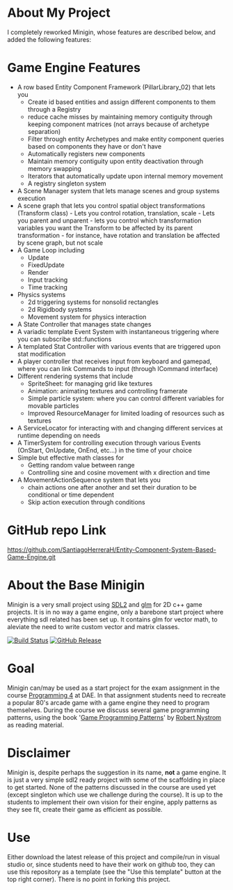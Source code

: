 
# About My Project

I completely reworked Minigin, whose features are described below, and added the following features:

# Game Engine Features


- A row based Entity Component Framework (PillarLibrary_02) that lets you
	- Create id based entities and assign different components to them through a Registry
	- reduce cache misses by maintaining memory contiguity through keeping component matrices (not arrays because of archetype separation)
	- Filter through entity Archetypes and make entity component queries based on components they have or don't have
	- Automatically registers new components
	- Maintain memory contiguity upon entity deactivation through memory swapping
	- Iterators that automatically update upon internal memory movement
	- A registry singleton system
- A Scene Manager system that lets manage scenes and group systems execution
- A scene graph that lets you control spatial object transformations (Transform class)
		- Lets you control rotation, translation, scale
		- Lets you parent and unparent 
		- lets you control which transformation variables you want the Transform to be affected by its parent transformation
			- for instance, have rotation and translation be affected by scene graph, but not scale
- A Game Loop including
	- Update
	- FixedUpdate
	- Render
	- Input tracking
	- Time tracking
- Physics systems
	- 2d triggering systems for nonsolid rectangles
	- 2d Rigidbody systems
	- Movement system for physics interaction
- A State Controller that manages state changes
- A variadic template Event System with instantaneous triggering where you can subscribe std::functions
- A templated Stat Controller with various events that are triggered upon stat modification
- A player controller that receives input from keyboard and gamepad, where you can link Commands to input (through ICommand interface)
- Different rendering systems that include
	- SpriteSheet: for managing grid like textures
	- Animation: animating textures and controlling framerate
	- Simple particle system: where you can control different variables for movable particles
	- Improved ResourceManager for limited loading of resources such as textures
- A ServiceLocator for interacting with and changing different services at runtime depending on needs
- A TimerSystem for controlling execution through various Events (OnStart, OnUpdate, OnEnd, etc...) in the time of your choice
- Simple but effective math classes for 
	- Getting random value between range
	- Controlling sine and cosine movement with x direction and time
- A MovementActionSequence system that lets you
	- chain actions one after another and set their duration to be conditional or time dependent
	- Skip action execution through conditions



# GitHub repo Link

https://github.com/SantiagoHerreraH/Entity-Component-System-Based-Game-Engine.git

# About the Base Minigin

Minigin is a very small project using [SDL2](https://www.libsdl.org/) and [glm](https://github.com/g-truc/glm) for 2D c++ game projects. It is in no way a game engine, only a barebone start project where everything sdl related has been set up. It contains glm for vector math, to aleviate the need to write custom vector and matrix classes.

[![Build Status](https://github.com/avadae/minigin/actions/workflows/msbuild.yml/badge.svg)](https://github.com/avadae/msbuild/actions)
[![GitHub Release](https://img.shields.io/github/v/release/avadae/minigin?logo=github&sort=semver)](https://github.com/avadae/minigin/releases/latest)

# Goal

Minigin can/may be used as a start project for the exam assignment in the course [Programming 4](https://youtu.be/j96Oh6vzhmg) at DAE. In that assignment students need to recreate a popular 80's arcade game with a game engine they need to program themselves. During the course we discuss several game programming patterns, using the book '[Game Programming Patterns](https://gameprogrammingpatterns.com/)' by [Robert Nystrom](https://github.com/munificent) as reading material. 

# Disclaimer

Minigin is, despite perhaps the suggestion in its name, **not** a game engine. It is just a very simple sdl2 ready project with some of the scaffolding in place to get started. None of the patterns discussed in the course are used yet (except singleton which use we challenge during the course). It is up to the students to implement their own vision for their engine, apply patterns as they see fit, create their game as efficient as possible.

# Use

Either download the latest release of this project and compile/run in visual studio or, since students need to have their work on github too, they can use this repository as a template (see the "Use this template" button at the top right corner). There is no point in forking this project.
